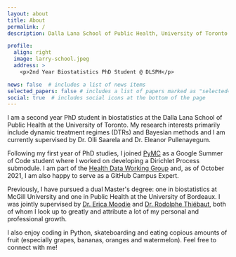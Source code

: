 ```yaml
---
layout: about
title: About
permalink: /
description: Dalla Lana School of Public Health, University of Toronto

profile:
  align: right
  image: larry-school.jpeg
  address: >
    <p>2nd Year Biostatistics PhD Student @ DLSPH</p>

news: false  # includes a list of news items
selected_papers: false # includes a list of papers marked as "selected={true}"
social: true  # includes social icons at the bottom of the page
---
```


I am a second year PhD student in biostatistics at the Dalla Lana School of Public Health at the University of Toronto. My research interests primarily include dynamic treatment regimes (DTRs) and Bayesian methods and I am currently supervised by Dr. Olli Saarela and Dr. Eleanor Pullenayegum.

Following my first year of PhD studies, I joined [PyMC](https://docs.pymc.io/en/stable/) as a Google Summer of Code student where I worked on developing a Dirichlet Process submodule. I am part of the [Health Data Working Group](https://health-data-working-group.github.io/) and, as of October 2021, I am also happy to serve as a GitHub Campus Expert.

Previously, I have pursued a dual Master's degree: one in biostatistics at McGill University and one in Public Health at the University of Bordeaux. I was jointly supervised by [Dr. Erica Moodie](https://www.ericamoodie.com/) and [Dr. Rodolphe Thiébaut](https://www.bordeaux-population-health.center/profile/rodolphe-thiebaut/), both of whom I look up to greatly and attribute a lot of my personal and professional growth.

I also enjoy coding in Python, skateboarding and eating copious amounts of fruit (especially grapes, bananas, oranges and watermelon). Feel free to connect with me!
